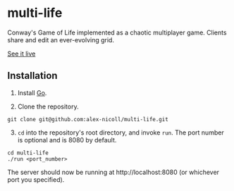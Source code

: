 # multi-life

Conway's Game of Life implemented as a chaotic multiplayer game. Clients share and edit an ever-evolving grid.

[See it live](http://68.183.125.233/)

## Installation

1. Install [Go](https://go.dev/doc/install).

2. Clone the repository.
```
git clone git@github.com:alex-nicoll/multi-life.git
```
3. `cd` into the repository's root directory, and invoke `run`. The port number is optional and is 8080 by default.
```
cd multi-life
./run <port_number>
```
The server should now be running at http://localhost:8080 (or whichever port you specified).
